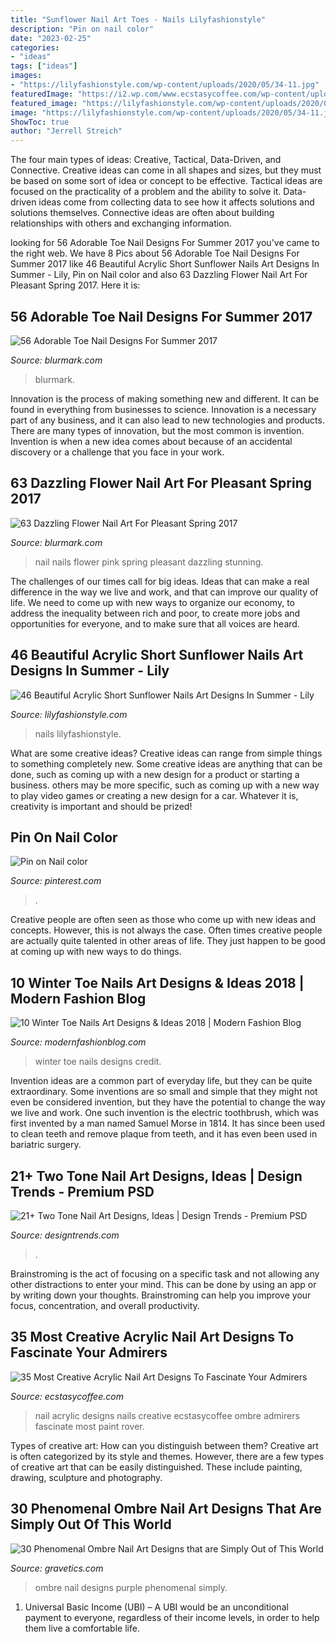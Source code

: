 ```yaml
---
title: "Sunflower Nail Art Toes - Nails Lilyfashionstyle"
description: "Pin on nail color"
date: "2023-02-25"
categories:
- "ideas"
tags: ["ideas"]
images:
- "https://lilyfashionstyle.com/wp-content/uploads/2020/05/34-11.jpg"
featuredImage: "https://i2.wp.com/www.ecstasycoffee.com/wp-content/uploads/2016/09/Acrylic-Nail-Design-@EcstasyCoffee-28.jpg"
featured_image: "https://lilyfashionstyle.com/wp-content/uploads/2020/05/34-11.jpg"
image: "https://lilyfashionstyle.com/wp-content/uploads/2020/05/34-11.jpg"
ShowToc: true
author: "Jerrell Streich"
---
```



The four main types of ideas: Creative, Tactical, Data-Driven, and Connective.
Creative ideas can come in all shapes and sizes, but they must be based on some sort of idea or concept to be effective. Tactical ideas are focused on the practicality of a problem and the ability to solve it. Data-driven ideas come from collecting data to see how it affects solutions and solutions themselves. Connective ideas are often about building relationships with others and exchanging information.

	

		
looking for 56 Adorable Toe Nail Designs For Summer 2017 you've came to the right web. We have 8 Pics about 56 Adorable Toe Nail Designs For Summer 2017 like 46 Beautiful Acrylic Short Sunflower Nails Art Designs In Summer - Lily, Pin on Nail color and also 63 Dazzling Flower Nail Art For Pleasant Spring 2017. Here it is:
		
    
## 56 Adorable Toe Nail Designs For Summer 2017

<img loading=lazy src="https://www.blurmark.com/wp-content/uploads/2017/04/Pink-Gel-Toes-1024x1024.jpg" onerror="this.onerror=null;this.src='https://tse4.mm.bing.net/th?id=OIP.1TRCX7ZUgN5FUkrItANh2wHaHa&amp;pid=15.1';" alt="56 Adorable Toe Nail Designs For Summer 2017">

_Source: blurmark.com_

>blurmark. 

	

Innovation is the process of making something new and different. It can be found in everything from businesses to science. Innovation is a necessary part of any business, and it can also lead to new technologies and products. There are many types of innovation, but the most common is invention. Invention is when a new idea comes about because of an accidental discovery or a challenge that you face in your work.

    
## 63 Dazzling Flower Nail Art For Pleasant Spring 2017

<img loading=lazy src="http://www.blurmark.com/wp-content/uploads/2017/03/Beautiful-Pink-Nails.jpg" onerror="this.onerror=null;this.src='https://tse4.mm.bing.net/th?id=OIP.62ed2yxIg9qk4hPWNVB_OwHaHa&amp;pid=15.1';" alt="63 Dazzling Flower Nail Art For Pleasant Spring 2017">

_Source: blurmark.com_

>nail nails flower pink spring pleasant dazzling stunning. 

	

The challenges of our times call for big ideas. Ideas that can make a real difference in the way we live and work, and that can improve our quality of life. We need to come up with new ways to organize our economy, to address the inequality between rich and poor, to create more jobs and opportunities for everyone, and to make sure that all voices are heard.

    
## 46 Beautiful Acrylic Short Sunflower Nails Art Designs In Summer - Lily

<img loading=lazy src="https://lilyfashionstyle.com/wp-content/uploads/2020/05/34-11.jpg" onerror="this.onerror=null;this.src='https://tse3.mm.bing.net/th?id=OIP.vsLr7m5OFr70V9Um_iezwwHaJJ&amp;pid=15.1';" alt="46 Beautiful Acrylic Short Sunflower Nails Art Designs In Summer - Lily">

_Source: lilyfashionstyle.com_

>nails lilyfashionstyle. 

	

What are some creative ideas?
Creative ideas can range from simple things to something completely new. Some creative ideas are anything that can be done, such as coming up with a new design for a product or starting a business. others may be more specific, such as coming up with a new way to play video games or creating a new design for a car. Whatever it is, creativity is important and should be prized!

    
## Pin On Nail Color

<img loading=lazy src="https://i.pinimg.com/736x/78/96/6d/78966dcbbe94459a680d6600efaa22f5.jpg" onerror="this.onerror=null;this.src='https://tse1.mm.bing.net/th?id=OIP.0lsIXv0HWjz5hKCcp6w8IwHaJ3&amp;pid=15.1';" alt="Pin on Nail color">

_Source: pinterest.com_

>. 

	

Creative people are often seen as those who come up with new ideas and concepts. However, this is not always the case. Often times creative people are actually quite talented in other areas of life. They just happen to be good at coming up with new ways to do things.

    
## 10 Winter Toe Nails Art Designs &amp; Ideas 2018 | Modern Fashion Blog

<img loading=lazy src="http://modernfashionblog.com/wp-content/uploads/2017/12/10-Winter-Toe-Nails-Art-Designs-Ideas-2018-3.gif" onerror="this.onerror=null;this.src='https://tse4.mm.bing.net/th?id=OIP.4gLYr3k72iyxQCAN61LyDwHaIb&amp;pid=15.1';" alt="10 Winter Toe Nails Art Designs &amp; Ideas 2018 | Modern Fashion Blog">

_Source: modernfashionblog.com_

>winter toe nails designs credit. 

	

Invention ideas are a common part of everyday life, but they can be quite extraordinary. Some inventions are so small and simple that they might not even be considered invention, but they have the potential to change the way we live and work. One such invention is the electric toothbrush, which was first invented by a man named Samuel Morse in 1814. It has since been used to clean teeth and remove plaque from teeth, and it has even been used in bariatric surgery.

    
## 21+ Two Tone Nail Art Designs, Ideas | Design Trends - Premium PSD

<img loading=lazy src="https://images.designtrends.com/wp-content/uploads/2016/07/15123549/Acrylic-Two-Colour-Nail-Design.jpg" onerror="this.onerror=null;this.src='https://tse2.mm.bing.net/th?id=OIP.SAB9UiHrrN20IHR2UXUEmQHaHa&amp;pid=15.1';" alt="21+ Two Tone Nail Art Designs, Ideas | Design Trends - Premium PSD">

_Source: designtrends.com_

>. 

	

Brainstroming is the act of focusing on a specific task and not allowing any other distractions to enter your mind. This can be done by using an app or by writing down your thoughts. Brainstroming can help you improve your focus, concentration, and overall productivity.

    
## 35 Most Creative Acrylic Nail Art Designs To Fascinate Your Admirers

<img loading=lazy src="https://i2.wp.com/www.ecstasycoffee.com/wp-content/uploads/2016/09/Acrylic-Nail-Design-@EcstasyCoffee-28.jpg" onerror="this.onerror=null;this.src='https://tse4.mm.bing.net/th?id=OIP.z_Cbwd1uDTrEYI2vuWnagQHaK1&amp;pid=15.1';" alt="35 Most Creative Acrylic Nail Art Designs To Fascinate Your Admirers">

_Source: ecstasycoffee.com_

>nail acrylic designs nails creative ecstasycoffee ombre admirers fascinate most paint rover. 

	

Types of creative art: How can you distinguish between them?
Creative art is often categorized by its style and themes. However, there are a few types of creative art that can be easily distinguished. These include painting, drawing, sculpture and photography.

    
## 30 Phenomenal Ombre Nail Art Designs That Are Simply Out Of This World

<img loading=lazy src="http://www.gravetics.com/wp-content/uploads/2017/08/Purple-Ombre-Nail-Design-Idea.jpg" onerror="this.onerror=null;this.src='https://tse4.mm.bing.net/th?id=OIP.pfmrMvGLEA5S7PK2_8EcPwHaLH&amp;pid=15.1';" alt="30 Phenomenal Ombre Nail Art Designs that are Simply Out of This World">

_Source: gravetics.com_

>ombre nail designs purple phenomenal simply. 

	

1. Universal Basic Income (UBI) – A UBI would be an unconditional payment to everyone, regardless of their income levels, in order to help them live a comfortable life.

